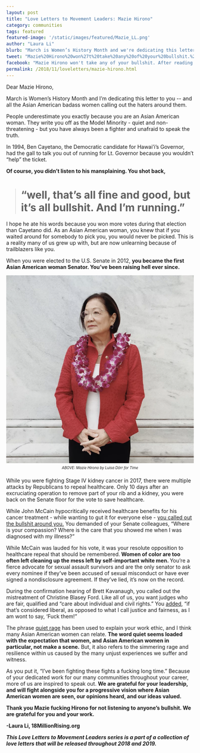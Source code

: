 ```yaml
---
layout: post
title: "Love Letters to Movement Leaders: Mazie Hirono"
category: communities
tags: featured
featured-image: '/static/images/featured/Mazie_LL.png'
author: "Laura Li"
blurb: "March is Women’s History Month and we're dedicating this letter to Mazie Hirono -- and all the Asian American badass women calling out the haters around them."
tweet: "Mazie%20Hirono%20won%27t%20take%20any%20of%20your%20bullshit.%20After%20reading%20this%2C%20you%27ll%20want%20to%20write%20a%20love%20letter%20to%20her%2C%20too."
facebook: "Mazie Hirono won't take any of your bullshit. After reading this, you'll want to write a love letter to her, too"
permalink: /2018/11/loveletters/mazie-hirono.html
---
```


Dear Mazie Hirono, 

March is Women’s History Month and I’m dedicating this letter to you -- and all the Asian American badass women calling out the haters around them. 

People underestimate you exactly because you are an Asian American woman. They write you off as the Model Minority - quiet and non-threatening - but you have always been a fighter and unafraid to speak the truth. 

In 1994, Ben Cayetano, the Democratic candidate for Hawai’i’s Governor, had the gall to talk you out of running for Lt. Governor because you wouldn’t “help” the ticket. 

<b>Of course, you didn’t listen to his mansplaining. You shot back, </b> 

 > # “well, that’s all fine and good, but it’s all bullshit. And I’m running.” 

I hope he ate his words because you won more votes during that election than Cayetano did. As an Asian American woman, you knew that if you waited around for somebody to pick you, you would never be picked. This is a reality many of us grew up with, but are now unlearning because of trailblazers like you. 

When you were elected to the U.S. Senate in 2012, <b>you became the first Asian American woman Senator. You’ve been raising hell ever since.</b> 

<img src="/static/images/featured/mazie_body.png" title="portrait" alt="mazie-hirono">

 <center><sub><sup><i>ABOVE: Mazie Hirono by Luisa Dörr for Time</i></sup></sub></center>

While you were fighting Stage IV kidney cancer in 2017, there were multiple attacks by Republicans to repeal healthcare. Only 10 days after an excruciating operation to remove part of your rib and a kidney, you were back on the Senate floor for the vote to save healthcare. 

While John McCain hypocritically received healthcare benefits for his cancer treatment - while wanting to gut it for everyone else - [you called out the bullshit around you.](https://www.teenvogue.com/story/mazie-hirono-health-care-vote) You demanded of your Senate colleagues, “Where is your compassion? Where is the care that you showed me when I was diagnosed with my illness?” 

While McCain was lauded for his vote, it was your resolute opposition to healthcare repeal that should be remembered.<b> Women of color are too often left cleaning up the mess left by self-important white men. </b>
You’re a fierce advocate for sexual assault survivors and are the only senator to ask every nominee if they’ve been accused of sexual misconduct or have ever signed a nondisclosure agreement. If they’ve lied, it’s now on the record. 

During the confirmation hearing of Brett Kavanaugh, you called out the mistreatment of  Christine Blasey Ford. Like all of us, you want judges who are fair, qualified and “care about individual and civil rights.” You [added](https://www.esquire.com/news-politics/politics/a23358074/mazie-hirono-bullshit-republicans-brett-kavanaugh/), “if that’s considered liberal, as opposed to what I call justice and fairness, as I am wont to say, ‘Fuck them!” 

The phrase [quiet rage](https://www.npr.org/2018/06/07/617239314/the-quiet-rage-of-mazie-hirono) has been used to explain your work ethic, and I think many Asian American women can relate. <b>The word quiet seems loaded with the expectation that women, and Asian American women in particular, not make a scene.</b> But, it also refers to the simmering rage and resilience within us caused by the many unjust experiences we suffer and witness. 

As you put it, “I’ve been fighting these fights a fucking long time.” Because of your dedicated work for our many communities throughout your career, more of us are inspired to speak out. <b>We are grateful for your leadership, and will fight alongside you for a progressive vision where Asian American women are seen, our opinions heard, and our ideas valued. <b>


Thank you Mazie fucking Hirono for not listening to anyone’s bullshit. We are grateful for you and your work. 

-Laura Li, 18MillionRising.org 


_This Love Letters to Movement Leaders series is a part of a collection of love letters that will be released throughout 2018 and 2019._



